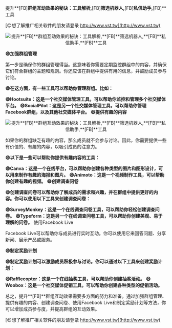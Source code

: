 提升**[FB]**群组互动效果的秘诀：工具解析,**[FB]**筛选机器人,**[FB]**私信助手,**[FB]**工具

[😍想了解推广相关软件的朋友请登录 http://www.vst.tw](http://www.vst.tw)

 <center><img src="https://vst.tw/MP4/tuiguang/png/3.png" alt="提升**[FB]**群组互动效果的秘诀：工具解析,**[FB]**筛选机器人,**[FB]**私信助手,**[FB]**工具"></center>

**😄加强群组管理**

第一步是确保你的群组管理得当。这意味着你需要定期监控群组中的内容，并确保它们符合群组的主题和规则。你还应该在群组中提供有用的信息，并鼓励成员参与讨论。

**😄在这方面，有一些工具可以帮助你管理群组。比如：**

**😄Hootsuite：这是一个社交媒体管理工具，可以帮助你监控和管理多个社交媒体平台。**
**😄SocialPilot：这是另一个社交媒体管理工具，可以帮助你管理Facebook群组，以及其他社交媒体平台。**
**😄提供有趣的内容**

 <center><img src="https://vst.tw/MP4/tuiguang/png/2.png" alt="提升**[FB]**群组互动效果的秘诀：工具解析,**[FB]**筛选机器人,**[FB]**私信助手,**[FB]**工具"></center>

如果你的群组缺乏有趣的内容，那么成员就不会参与讨论。因此，你需要提供一些有价值的、有趣的内容，以吸引成员的注意力。

**😄以下是一些可以帮助你提供有趣内容的工具：**

**😄Canva：这是一个在线平台，可以帮助你创建各种类型的图片和图形设计，可以用来制作有趣的海报和图片。**
**😄Animoto：这是一个视频制作工具，可以帮助你创建有趣的视频。**
**😄创建调查问卷**

**😄创建调查问卷可以帮助你了解成员的需求和兴趣，并在群组中提供更好的内容。你可以使用以下工具来创建调查问卷：**

**😄SurveyMonkey：这是一个在线调查问卷工具，可以帮助你轻松创建调查问卷。**
**😄Typeform：这是另一个在线调查问卷工具，可以帮助你创建美观、易于理解的问卷。**
使用Facebook Live

Facebook Live可以帮助你与成员进行实时互动。你可以使用它来回答问题、分享新闻、展示产品或服务。

**😄制定奖励计划**

**😄制定奖励计划可以激励成员积极参与讨论。你可以通过以下工具来创建奖励计划：**

**😄Rafflecopter：这是一个在线抽奖工具，可以帮助你创建抽奖活动。**
**😄Woobox：这是一个社交媒体促销工具，可以帮助你创建各种类型的促销活动。**

总之，提升**[FB]**群组互动效果需要多方面的努力和准备。通过加强群组管理、提供有趣的内容、创建调查问卷、使用Facebook Live和制定奖励计划等方法，你可以增加成员参与度，并提高群组的互动效果。

[😍想了解推广相关软件的朋友请登录 http://www.vst.tw](http://www.vst.tw)



